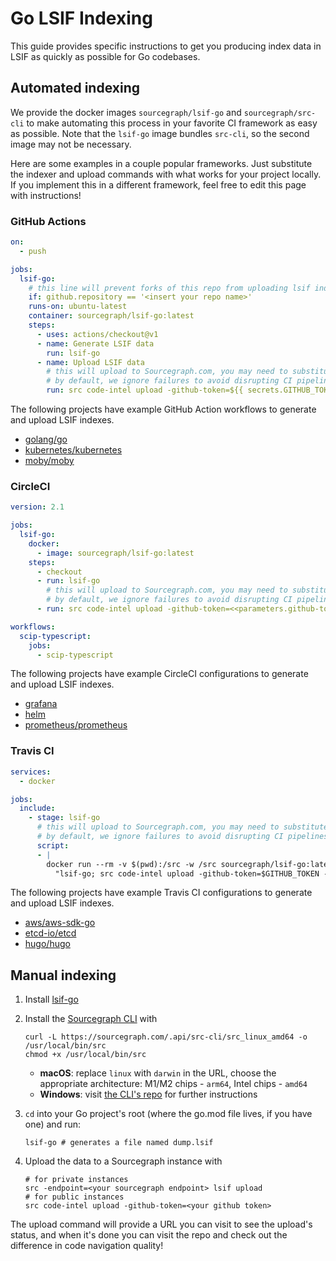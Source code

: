 # Go LSIF Indexing

This guide provides specific instructions to get you producing index data in LSIF as quickly as possible for Go codebases.

## Automated indexing

We provide the docker images `sourcegraph/lsif-go` and `sourcegraph/src-cli` to make automating this process in your favorite CI framework as easy as possible. Note that the `lsif-go` image bundles `src-cli`, so the second image may not be necessary.

Here are some examples in a couple popular frameworks. Just substitute the indexer and upload commands with what works for your project locally. If you implement this in a different framework, feel free to edit this page with instructions!

### GitHub Actions

```yaml
on:
  - push

jobs:
  lsif-go:
    # this line will prevent forks of this repo from uploading lsif indexes
    if: github.repository == '<insert your repo name>'
    runs-on: ubuntu-latest
    container: sourcegraph/lsif-go:latest
    steps:
      - uses: actions/checkout@v1
      - name: Generate LSIF data
        run: lsif-go
      - name: Upload LSIF data
        # this will upload to Sourcegraph.com, you may need to substitute a different command.
        # by default, we ignore failures to avoid disrupting CI pipelines with non-critical errors.
        run: src code-intel upload -github-token=${{ secrets.GITHUB_TOKEN }} -ignore-upload-failure
```

The following projects have example GitHub Action workflows to generate and upload LSIF indexes.

- [golang/go](https://github.com/sourcegraph-codeintel-showcase/go/blob/f40606b1241b0ca4802d7b00a763241b03404eea/.github/workflows/lsif.yml)
- [kubernetes/kubernetes](https://github.com/sourcegraph-codeintel-showcase/kubernetes/blob/359b6469d85cc7cd4f6634e50651633eefeaea4e/.github/workflows/lsif.yml)
- [moby/moby](https://github.com/sourcegraph-codeintel-showcase/moby/blob/380429abb05846de773d5aa07de052f40c9e8208/.github/workflows/lsif.yml)

### CircleCI

```yaml
version: 2.1

jobs:
  lsif-go:
    docker:
      - image: sourcegraph/lsif-go:latest
    steps:
      - checkout
      - run: lsif-go
        # this will upload to Sourcegraph.com, you may need to substitute a different command.
        # by default, we ignore failures to avoid disrupting CI pipelines with non-critical errors.
      - run: src code-intel upload -github-token=<<parameters.github-token>> -ignore-upload-failure

workflows:
  scip-typescript:
    jobs:
      - scip-typescript
```

The following projects have example CircleCI configurations to generate and upload LSIF indexes.

- [grafana](https://github.com/sourcegraph-codeintel-showcase/grafana/blob/664a694955ea40575a1cffe9db47a7adf4d3c2bb/.circleci/config.yml)
- [helm](https://github.com/sourcegraph-codeintel-showcase/helm/blob/62c38f152d0802719aad1ec4c1c281f01dc75173/.circleci/config.yml)
- [prometheus/prometheus](https://github.com/sourcegraph-codeintel-showcase/prometheus/blob/a0a8a249fff9d1c6ce4c097ccc4f5e120c723c51/.circleci/config.yml)

### Travis CI

```yaml
services:
  - docker

jobs:
  include:
    - stage: lsif-go
      # this will upload to Sourcegraph.com, you may need to substitute a different command.
      # by default, we ignore failures to avoid disrupting CI pipelines with non-critical errors.
      script:
      - |
        docker run --rm -v $(pwd):/src -w /src sourcegraph/lsif-go:latest /bin/sh -c \
          "lsif-go; src code-intel upload -github-token=$GITHUB_TOKEN -ignore-upload-failure"
```

The following projects have example Travis CI configurations to generate and upload LSIF indexes.

- [aws/aws-sdk-go](https://github.com/sourcegraph-codeintel-showcase/aws-sdk-go/blob/92f67a061fcdd46d6a418b28838b10b6ac63a880/.travis.yml)
- [etcd-io/etcd](https://github.com/sourcegraph-codeintel-showcase/etcd/blob/eae726706fe8ebf7e08b45ba29a70388595db31b/.travis.yml)
- [hugo/hugo](https://github.com/sourcegraph-codeintel-showcase/hugo/blob/6704b7c125d7b21ccf2048d7bff0f1ffe2b0867d/.travis.yml)

## Manual indexing

1. Install [lsif-go](https://github.com/sourcegraph/lsif-go)

1. Install the [Sourcegraph CLI](https://github.com/sourcegraph/src-cli) with

   ```
   curl -L https://sourcegraph.com/.api/src-cli/src_linux_amd64 -o /usr/local/bin/src
   chmod +x /usr/local/bin/src
   ```

   - **macOS**: replace `linux` with `darwin` in the URL, choose the appropriate architecture: M1/M2 chips - `arm64`, Intel chips - `amd64`
   - **Windows**: visit [the CLI's repo](https://github.com/sourcegraph/src-cli) for further instructions

1. `cd` into your Go project's root (where the go.mod file lives, if you have one) and run:

   ```
   lsif-go # generates a file named dump.lsif
   ```

1. Upload the data to a Sourcegraph instance with

   ```
   # for private instances
   src -endpoint=<your sourcegraph endpoint> lsif upload
   # for public instances
   src code-intel upload -github-token=<your github token>
   ```

The upload command will provide a URL you can visit to see the upload's status, and when it's done you can visit the repo and check out the difference in code navigation quality! 

